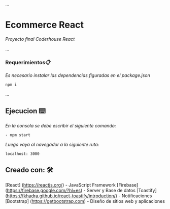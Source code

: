 ...

# Ecommerce React  

_Proyecto final Coderhouse React_

...

### Requerimientos📋
_Es necesario instalar las dependencias figuradas en el package.json_

```
npm i
```

...

## Ejecucion ⌨️
_En la consola se debe escribir el siguiente comando:_

```
- npm start
```

_Luego vaya al navegador a la siguiente ruta:_

```
localhost: 3000
```

## Creado con: 🛠️
[React] (https://reactjs.org/) - JavaScript Framework
[Firebase] (https://firebase.google.com/?hl=es) - Server y Base de datos
[Toastify] (https://fkhadra.github.io/react-toastify/introduction/) - Notificaciones
[Bootstrap] (https://getbootstrap.com) - Diseño de sitios web y aplicaciones